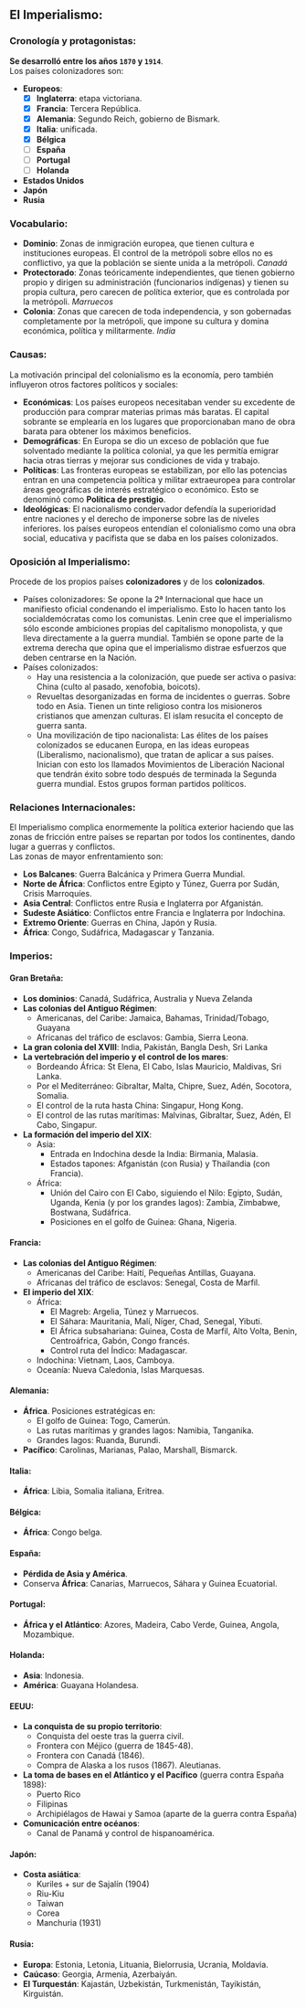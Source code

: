 ## El Imperialismo:  
### Cronología y protagonistas:  
**Se desarrolló entre los años `1870` y `1914`**.  
Los países colonizadores son:  
  *	**Europeos**:  
    - [x] **Inglaterra**: etapa victoriana.  
    - [x] **Francia**: Tercera República.  
    - [x] **Alemania**: Segundo Reich, gobierno de Bismark.  
    - [x] **Italia**: unificada.  
    - [x] **Bélgica**  
    - [ ] **España**  
    - [ ] **Portugal**  
    - [ ] **Holanda**  
  *	**Estados Unidos**  
  *	**Japón**  
  *	**Rusia**  

### Vocabulario:  
  * **Dominio**: Zonas de inmigración europea, que tienen cultura e instituciones europeas. El control de la metrópoli sobre ellos no es conflictivo, ya que la población se siente unida a la metrópoli. *Canadá*  
  * **Protectorado**: Zonas teóricamente independientes, que tienen gobierno propio y dirigen su administración (funcionarios indígenas) y tienen su propia cultura, pero carecen de política exterior, que es controlada por la metrópoli. *Marruecos*  
  * **Colonia**: Zonas que carecen de toda independencia, y son gobernadas completamente por la metrópoli, que impone su cultura y domina económica, política y militarmente. *India*  

### Causas:  
La motivación principal del colonialismo es la economía, pero también influyeron otros factores políticos y sociales:  
  * **Económicas**: Los países europeos necesitaban vender su excedente de producción para comprar materias primas más baratas. El capital sobrante se emplearía en los lugares que proporcionaban mano de obra barata para obtener los máximos beneficios.
  * **Demográficas**: En Europa se dio un exceso de población que fue solventado mediante la política colonial, ya que les permitía emigrar hacia otras tierras y mejorar sus condiciones de vida y trabajo.  
  * **Políticas**: Las fronteras europeas se estabilizan, por ello las potencias entran en una competencia política y militar extraeuropea para controlar áreas geográficas de interés estratégico o económico. Esto se denominó como **Política de prestigio**.  
  * **Ideológicas**: El nacionalismo condervador defendía la superioridad entre naciones y el derecho de imponerse sobre las de niveles inferiores. los países europeos entendían el colonialismo como una obra social, educativa y pacifista que se daba en los países colonizados.  

### Oposición al Imperialismo:  
Procede de los propios países **colonizadores** y de los **colonizados**.
  * Países colonizadores: Se opone la 2ª Internacional que hace un manifiesto oficial condenando el imperialismo. Esto lo hacen tanto los socialdemócratas como los comunistas. Lenin cree que el imperialismo sólo esconde ambiciones propias del capitalismo monopolista, y que lleva directamente a la guerra mundial. También se opone parte de la extrema derecha que opina que el imperialismo distrae esfuerzos que deben centrarse en la Nación.  
  * Países colonizados:  
    * Hay una resistencia a la colonización, que puede ser activa o pasiva: China (culto al pasado, xenofobia, boicots).  
    * Revueltas desorganizadas en forma de incidentes o guerras. Sobre todo en Asia. Tienen un tinte religioso contra los misioneros cristianos que amenzan culturas. El islam resucita el concepto de guerra santa.  
    * Una movilización de tipo nacionalista: Las élites de los países colonizados se educanen Europa, en las ideas europeas (Liberalismo, nacionalismo), que tratan de aplicar a sus países. Inician con esto los llamados Movimientos de Liberación Nacional que tendrán éxito sobre todo después de terminada la Segunda guerra mundial. Estos grupos forman partidos políticos.

### Relaciones Internacionales:  
El Imperialismo complica enormemente la política exterior haciendo que las zonas de fricción entre países se repartan por todos los continentes, dando lugar a guerras y conflictos.  
Las zonas de mayor enfrentamiento son:
  * **Los Balcanes**: Guerra Balcánica y Primera Guerra Mundial.  
  * **Norte de África**: Conflictos entre Egipto y Túnez, Guerra por Sudán, Crisis Marroquíes.  
  * **Asia Central**: Conflictos entre Rusia e Inglaterra por Afganistán.  
  * **Sudeste Asiático**: Conflictos entre Francia e Inglaterra por Indochina.  
  * **Extremo Oriente**: Guerras en China, Japón y Rusia.  
  * **África**: Congo, Sudáfrica, Madagascar y Tanzania.  

### Imperios:
#### Gran Bretaña:  
  * **Los dominios**: Canadá, Sudáfrica, Australia y Nueva Zelanda  
  * **Las colonias del Antiguo Régimen**:  
    * Americanas, del Caribe: Jamaica, Bahamas, Trinidad/Tobago, Guayana  
    * Africanas del tráfico de esclavos: Gambia, Sierra Leona.  
  * **La gran colonia del XVIII**: India, Pakistán, Bangla Desh, Sri Lanka  
  * **La vertebración del imperio y el control de los mares**:  
    * Bordeando África: St Elena, El Cabo, Islas Mauricio, Maldivas, Sri Lanka.  
    * Por el Mediterráneo: Gibraltar, Malta, Chipre, Suez, Adén, Socotora, Somalia.  
    * El control de la ruta hasta China: Singapur, Hong Kong.  
    * El control de las rutas marítimas: Malvinas, Gibraltar, Suez, Adén, El Cabo, Singapur.  
  * **La formación del imperio del XIX**:  
    * Asia:  
      * Entrada en Indochina desde la India: Birmania, Malasia.  
      * Estados tapones: Afganistán (con Rusia) y Thailandia (con Francia).  
    * África:  
      * Unión del Cairo con El Cabo, siguiendo el Nilo: Egipto, Sudán, Uganda, Kenia (y por los grandes lagos): Zambia, Zimbabwe, Bostwana, Sudáfrica.  
      * Posiciones en el golfo de Guinea: Ghana, Nigeria.  

#### Francia:  
  * **Las colonias del Antiguo Régimen**:  
    * Americanas del Caribe: Haití, Pequeñas Antillas, Guayana.  
    * Africanas del tráfico de esclavos: Senegal, Costa de Marfil.  
  * **El imperio del XIX**:  
    * África:  
      * El Magreb: Argelia, Túnez y Marruecos.  
      * El Sáhara: Mauritania, Malí, Níger, Chad, Senegal, Yibuti.  
      * El África subsahariana: Guinea, Costa de Marfil, Alto Volta, Benin, Centroáfrica, Gabón, Congo francés.  
      * Control ruta del Índico: Madagascar.  
    * Indochina: Vietnam, Laos, Camboya.  
    * Oceanía: Nueva Caledonia, Islas Marquesas.  

#### Alemania:  
  * **África**. Posiciones estratégicas en:  
    * El golfo de Guinea: Togo, Camerún.  
    * Las rutas marítimas y grandes lagos: Namibia, Tanganika.  
    * Grandes lagos: Ruanda, Burundi.  
  * **Pacífico**: Carolinas, Marianas, Palao, Marshall, Bismarck.  

#### Italia:  
  * **África**: Libia, Somalia italiana, Eritrea.  

#### Bélgica:  
  * **África**: Congo belga.  

#### España:  
  * **Pérdida de Asia y América**.  
  * Conserva **África**: Canarias, Marruecos, Sáhara y Guinea Ecuatorial.  

#### Portugal:  
  * **África y el Atlántico**: Azores, Madeira, Cabo Verde, Guinea, Angola, Mozambique.  

#### Holanda:  
  * **Asia**: Indonesia.  
  * **América**: Guayana Holandesa.  

#### EEUU:  
  * **La conquista de su propio territorio**:  
    * Conquista del oeste tras la guerra civil.  
    * Frontera con Méjico (guerra de 1845-48).  
    * Frontera con Canadá (1846).  
    * Compra de Alaska a los rusos (1867). Aleutianas.  
  * **La toma de bases en el Atlántico y el Pacífico** (guerra contra España 1898):  
    * Puerto Rico  
    * Filipinas  
    * Archipiélagos de Hawai y Samoa (aparte de la guerra contra España)  
  * **Comunicación entre océanos**:  
    * Canal de Panamá y control de hispanoamérica.  

#### Japón:  
  * **Costa asiática**:  
    * Kuriles + sur de Sajalín (1904)  
    * Riu-Kiu  
    * Taiwan   
    * Corea  
    * Manchuria (1931)  

#### Rusia:  
  * **Europa**: Estonia, Letonia, Lituania, Bielorrusia, Ucrania, Moldavia.  
  * **Caúcaso**: Georgia, Armenia, Azerbaiyán.  
  * **El Turquestán**: Kajastán, Uzbekistán, Turkmenistán, Tayikistán, Kirguistán.  
